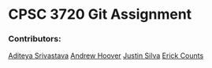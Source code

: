 # CPSC 3720 Git Assignment

### Contributors:

[Aditeya Srivastava](https://github.com/aditeyaS)
[Andrew Hoover](https://github.com/abhoove)
[Justin Silva](https://github.com/JusSil501)
[Erick Counts](https://github.com/ecounts99)

